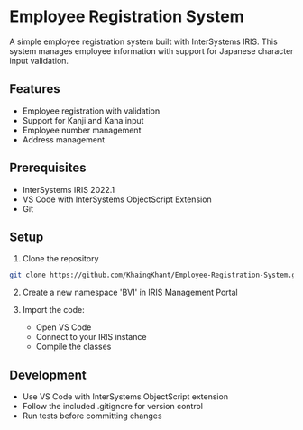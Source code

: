 # Employee Registration System

A simple employee registration system built with InterSystems IRIS. This system manages employee information with support for Japanese character input validation.

## Features

- Employee registration with validation
- Support for Kanji and Kana input
- Employee number management
- Address management

## Prerequisites

- InterSystems IRIS 2022.1
- VS Code with InterSystems ObjectScript Extension
- Git

## Setup

1. Clone the repository

```bash
git clone https://github.com/KhaingKhant/Employee-Registration-System.git
```

2. Create a new namespace 'BVI' in IRIS Management Portal

3. Import the code:
   - Open VS Code
   - Connect to your IRIS instance
   - Compile the classes

## Development

- Use VS Code with InterSystems ObjectScript extension
- Follow the included .gitignore for version control
- Run tests before committing changes

